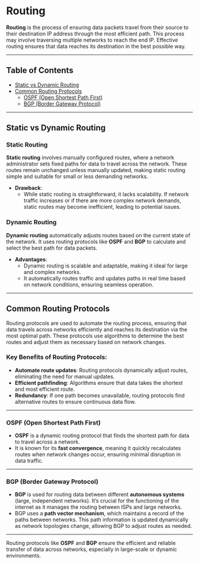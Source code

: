 # Routing

**Routing** is the process of ensuring data packets travel from their source to their destination IP address through the most efficient path. This process may involve traversing multiple networks to reach the end IP. Effective routing ensures that data reaches its destination in the best possible way.

---

## Table of Contents
- [Static vs Dynamic Routing](#static-vs-dynamic-routing)
- [Common Routing Protocols](#common-routing-protocols)
  - [OSPF (Open Shortest Path First)](#ospf-open-shortest-path-first)
  - [BGP (Border Gateway Protocol)](#bgp-border-gateway-protocol)

---

## Static vs Dynamic Routing

### Static Routing
**Static routing** involves manually configured routes, where a network administrator sets fixed paths for data to travel across the network. These routes remain unchanged unless manually updated, making static routing simple and suitable for small or less demanding networks.

- **Drawback**: 
  - While static routing is straightforward, it lacks scalability. If network traffic increases or if there are more complex network demands, static routes may become inefficient, leading to potential issues.

### Dynamic Routing
**Dynamic routing** automatically adjusts routes based on the current state of the network. It uses routing protocols like **OSPF** and **BGP** to calculate and select the best path for data packets.

- **Advantages**:
  - Dynamic routing is scalable and adaptable, making it ideal for large and complex networks.
  - It automatically routes traffic and updates paths in real time based on network conditions, ensuring seamless operation.

---

## Common Routing Protocols

Routing protocols are used to automate the routing process, ensuring that data travels across networks efficiently and reaches its destination via the most optimal path. These protocols use algorithms to determine the best routes and adjust them as necessary based on network changes.

### Key Benefits of Routing Protocols:
- **Automate route updates**: Routing protocols dynamically adjust routes, eliminating the need for manual updates.
- **Efficient pathfinding**: Algorithms ensure that data takes the shortest and most efficient route.
- **Redundancy**: If one path becomes unavailable, routing protocols find alternative routes to ensure continuous data flow.

---

### OSPF (Open Shortest Path First)

- **OSPF** is a dynamic routing protocol that finds the shortest path for data to travel across a network.
- It is known for its **fast convergence**, meaning it quickly recalculates routes when network changes occur, ensuring minimal disruption in data traffic.

---

### BGP (Border Gateway Protocol)

- **BGP** is used for routing data between different **autonomous systems** (large, independent networks). It’s crucial for the functioning of the internet as it manages the routing between ISPs and large networks.
- BGP uses a **path vector mechanism**, which maintains a record of the paths between networks. This path information is updated dynamically as network topologies change, allowing BGP to adjust routes as needed.

---

Routing protocols like **OSPF** and **BGP** ensure the efficient and reliable transfer of data across networks, especially in large-scale or dynamic environments.
